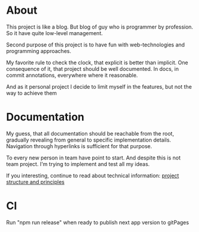 # About

This project is like a blog. But blog of guy who is programmer by profession. So it have quite low-level management.

Second purpose of this project is to have fun with web-technologies and programming approaches.

My favorite rule to check the clock, that explicit is better than implicit. One consequence of it, that project should be well documented. In docs, in commit annotations, everywhere where it reasonable.

And as it personal project I decide to limit myself in the features, but not the way to achieve them

# Documentation

My guess, that all documentation should be reachable from the root, gradually revealing from general to specific implementation details. Navigation through hyperlinks is sufficient for that purpose.

To every new person in team have point to start. And despite this is not team project. I'm trying to implement and test all my ideas.

If you interesting, continue to read about technical information: [project structure and principles](./src/README.md)

# CI

Run "npm run release" when ready to publish next app version to gitPages 
